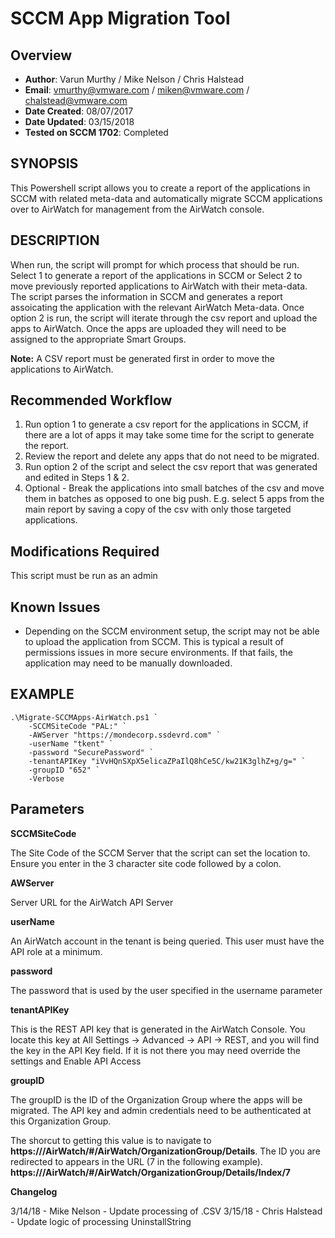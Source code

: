 # SCCM App Migration Tool

## Overview
- **Author**: Varun Murthy / Mike Nelson / Chris Halstead
- **Email**: vmurthy@vmware.com / miken@vmware.com / chalstead@vmware.com
- **Date Created**: 08/07/2017
- **Date Updated**: 03/15/2018
- **Tested on SCCM 1702**: Completed

## SYNOPSIS
This Powershell script allows you to create a report of the applications in SCCM with related meta-data and automatically migrate SCCM applications over to AirWatch for management from the AirWatch console.
        
## DESCRIPTION
When run, the script will prompt for which process that should be run. Select 1 to generate a report of the applications in SCCM or Select 2 to move previously reported applications to AirWatch with their meta-data. The script parses the information in SCCM and generates a report assoicating the application with the relevant AirWatch Meta-data. Once option 2 is run, the script will iterate through the csv report and upload the apps to AirWatch. Once the apps are uploaded they will need to be assigned to the appropriate Smart Groups.

**Note:** A CSV report must be generated first in order to move the applications to AirWatch.

## Recommended Workflow

1. Run option 1 to generate a csv report for the applications in SCCM, if there are a lot of apps it may take some time for the script to generate the report.
1. Review the report and delete any apps that do not need to be migrated.
1. Run option 2 of the script and select the csv report that was generated and edited in Steps 1 & 2.
 1. Optional - Break the applications into small batches of the csv and move them in batches as opposed to one big push. E.g. select 5 apps from the main report by saving a copy of the csv with only those targeted applications.
	
## Modifications Required
This script must be run as an admin

## Known Issues

* Depending on the SCCM environment setup, the script may not be able to upload the application from SCCM. This is typical a result of permissions issues in more secure environments. If that fails, the application may need to be manually downloaded.
	
## EXAMPLE

    .\Migrate-SCCMApps-AirWatch.ps1 `
        -SCCMSiteCode "PAL:" `
        -AWServer "https://mondecorp.ssdevrd.com" `
        -userName "tkent" `
        -password "SecurePassword" `
        -tenantAPIKey "iVvHQnSXpX5elicaZPaIlQ8hCe5C/kw21K3glhZ+g/g=" `
        -groupID "652" `
        -Verbose
        
## Parameters

**SCCMSiteCode**

The Site Code of the SCCM Server that the script can set the location to. Ensure you enter in the 3 character site code followed by a colon. 

**AWServer**

Server URL for the AirWatch API Server
  
**userName**

An AirWatch account in the tenant is being queried.  This user must have the API role at a minimum.

**password**

The password that is used by the user specified in the username parameter

**tenantAPIKey**

This is the REST API key that is generated in the AirWatch Console.  You locate this key at All Settings -> Advanced -> API -> REST, and you will find the key in the API Key field.  If it is not there you may need override the settings and Enable API Access

**groupID**

The groupID is the ID of the Organization Group where the apps will be migrated. The API key and admin credentials need to be authenticated at this Organization Group. 

The shorcut to getting this value is to navigate to **https://<YOUR HOST>/AirWatch/#/AirWatch/OrganizationGroup/Details**.
The ID you are redirected to appears in the URL (7 in the following example). **https://<YOUR HOST>/AirWatch/#/AirWatch/OrganizationGroup/Details/Index/7**

**Changelog**

3/14/18 - Mike Nelson - Update processing of .CSV
3/15/18 - Chris Halstead - Update logic of processing UninstallString




